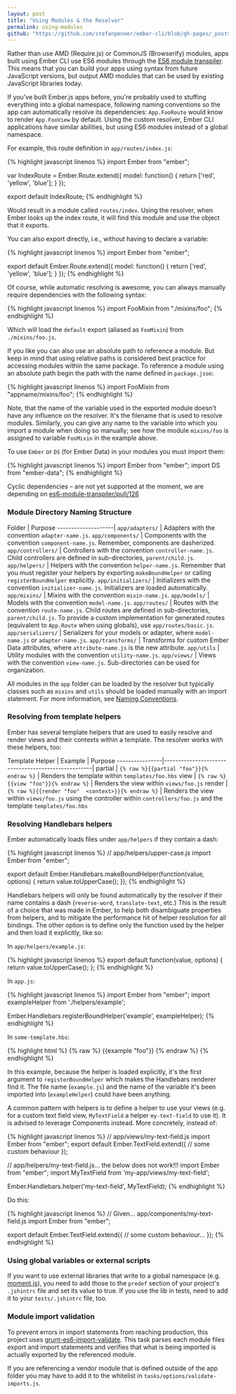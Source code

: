 ```yaml
---
layout: post
title: "Using Modules & the Resolver"
permalink: using-modules
github: "https://github.com/stefanpenner/ember-cli/blob/gh-pages/_posts/2014-04-02-using-modules.md"
---
```


Rather than use AMD (Require.js) or CommonJS (Browserify) modules, apps built
using Ember CLI use ES6 modules through the
[ES6 module transpiler](https://github.com/square/es6-module-transpiler). This
means that you can build your apps using syntax from future JavaScript versions,
but output AMD modules that can be used by existing JavaScript libraries today.

If you've built Ember.js apps before, you're probably used to stuffing
everything into a global namespace, following naming conventions so the app can
automatically resolve its dependencies: `App.FooRoute` would know
to render `App.FooView` by default. Using the custom resolver, Ember CLI
applications have similar abilities, but using ES6 modules instead of a global
namespace.

For example, this route definition in `app/routes/index.js`:

{% highlight javascript linenos %}
import Ember from "ember";

var IndexRoute = Ember.Route.extend({
  model: function() {
    return ['red', 'yellow', 'blue'];
  }
});

export default IndexRoute;
{% endhighlight %}

Would result in a module called `routes/index`. Using the resolver, when Ember
looks up the index route, it will find this module and use the object that it
exports.

You can also export directly, i.e., without having to declare a variable:

{% highlight javascript linenos %}
import Ember from "ember";

export default Ember.Route.extend({
  model: function() {
    return ['red', 'yellow', 'blue'];
  }
});
{% endhighlight %}

Of course, while automatic resolving is awesome, you can always manually
require dependencies with the following syntax:

{% highlight javascript linenos %}
import FooMixin from "./mixins/foo";
{% endhighlight %}

Which will load the `default` export (aliased as `FooMixin`) from
`./mixins/foo.js`.

If you like you can also use an absolute path to reference a module. But keep in
mind that using relative paths is considered best practice for accessing modules
within the same package. To reference a module using an absolute path begin
the path with the name defined in `package.json`:

{% highlight javascript linenos %}
import FooMixin from "appname/mixins/foo";
{% endhighlight %}

Note, that the name of the variable used in the exported module doesn't have any
influence on the resolver. It's the filename that is used to resolve modules.
Similarly, you can give any name to the variable into which you import a module
when doing so manually; see how the module `mixins/foo` is assigned to variable
`FooMixin` in the example above. 

To use `Ember` or `DS` (for Ember Data) in your modules you must import them:

{% highlight javascript linenos %}
import Ember from "ember";
import DS from "ember-data";
{% endhighlight %}

Cyclic dependencies – are not yet supported at the moment, we are depending on [es6-module-transpiler/pull/126](https://github.com/square/es6-module-transpiler/pull/126)

### Module Directory Naming Structure

Folder              | Purpose
--------------------|
`app/adapters/`     | Adapters with the convention `adapter-name.js`.
`app/components/`   | Components with the convention `component-name.js`. Remember, components are dasherized.
`app/controllers/`  | Controllers with the convention `controller-name.js`. Child controllers are defined in sub-directories, `parent/child.js`.
`app/helpers/`      | Helpers with the convention `helper-name.js`. Remember that you must register your helpers by exporting `makeBoundHelper` or calling `registerBoundHelper` explicitly.
`app/initializers/` | Initializers with the convention `initializer-name.js`. Initializers are loaded automatically.
`app/mixins/`       | Mixins with the convention `mixin-name.js`.
`app/models/`       | Models with the convention `model-name.js`.
`app/routes/`       | Routes with the convention `route-name.js`. Child routes are defined in sub-directories, `parent/child.js`. To provide a custom implementation for generated routes (equivalent to `App.Route` when using globals), use `app/routes/basic.js`.
`app/serializers/`  | Serializers for your models or adapter, where `model-name.js` or `adapter-name.js`.
`app/transforms/`   | Transforms for custom Ember Data attributes, where `attribute-name.js` is the new attribute.
`app/utils`         | Utility modules with the convention `utility-name.js`.
`app/views/`        | Views with the convention `view-name.js`. Sub-directories can be used for organization.

All modules in the `app` folder can be loaded by the resolver but typically
classes such as `mixins` and `utils` should be loaded manually with an import statement.
For more information, see [Naming Conventions](#naming-conventions).

### Resolving from template helpers

Ember has several template helpers that are used to easily resolve and render
views and their contexts within a template. The resolver works with these
helpers, too:

Template Helper | Example                                            | Purpose
----------------|----------------------------------------------------|
partial         | `{% raw %}{{partial "foo"}}{% endraw %}`           | Renders the template within `templates/foo.hbs`
view            | `{% raw %}{{view "foo"}}{% endraw %}`              | Renders the view within `views/foo.js`
render          | `{% raw %}{{render "foo"  <context>}}{% endraw %}` | Renders the view within `views/foo.js` using the controller within `controllers/foo.js` and the template `templates/foo.hbs`

### Resolving Handlebars helpers

Ember automatically loads files under `app/helpers` if they contain a dash:

{% highlight javascript linenos %}
// app/helpers/upper-case.js
import Ember from "ember";

export default Ember.Handlebars.makeBoundHelper(function(value, options) {
  return value.toUpperCase();
});
{% endhighlight %}

Handlebars helpers will only be found automatically by the resolver if their
name contains a dash (`reverse-word`, `translate-text`, etc.) This is the
result of a choice that was made in Ember, to help both disambiguate properties
from helpers, and to mitigate the performance hit of helper resolution for all
bindings. The other option is to define only the function used by the helper
and then load it explicitly, like so:

In `app/helpers/example.js`:

{% highlight javascript linenos %}
export default function(value, options) {
  return value.toUpperCase();
};
{% endhighlight %}

In `app.js`:

{% highlight javascript linenos %}
import Ember from "ember";
import exampleHelper from './helpers/example';

Ember.Handlebars.registerBoundHelper('example', exampleHelper);
{% endhighlight %}

In `some-template.hbs`:

{% highlight html %}
{% raw %}
{{example "foo"}}
{% endraw %}
{% endhighlight %}

In this example, because the helper is loaded explicitly, it's the first
argument to `registerBoundHelper` which makes the Handlebars renderer find it.
The file name (`example.js`) and the name of the variable it's been imported
into (`exampleHelper`) could have been anything.

A common pattern with helpers is to define a helper to use your views 
(e.g. for a custom text field view, `MyTextField` a helper `my-text-field`
to use it). It is advised to leverage Components instead. More concretely,
instead of:

{% highlight javascript linenos %}
// app/views/my-text-field.js
import Ember from "ember";
export default Ember.TextField.extend({
  // some custom behaviour
});

// app/helpers/my-text-field.js... the below does not work!!!
import Ember from "ember";
import MyTextField from 'my-app/views/my-text-field';

Ember.Handlebars.helper('my-text-field', MyTextField);
{% endhighlight %}

Do this:

{% highlight javascript linenos %}
// Given... app/components/my-text-field.js
import Ember from "ember";

export default Ember.TextField.extend({
  // some custom behaviour...
});
{% endhighlight %}

###	Using global variables or external scripts

If you want to use external libraries that write to a global namespace (e.g.
[moment.js](http://momentjs.com/)), you need to add those to the `predef`
section of your project's `.jshintrc` file and set its value to true. If you use the lib in tests, need
to add it to your `tests/.jshintrc` file, too.

### Module import validation

To prevent errors in import statements from reaching production, this project
uses [grunt-es6-import-validate](https://github.com/sproutsocial/grunt-es6-import-validate).
This task parses each module files export and import statements and verifies
that what is being imported is actually exported by the referenced module.

If you are referencing a vendor module that is defined outside of the app folder
you may have to add it to the whitelist in `tasks/options/validate-imports.js`.
